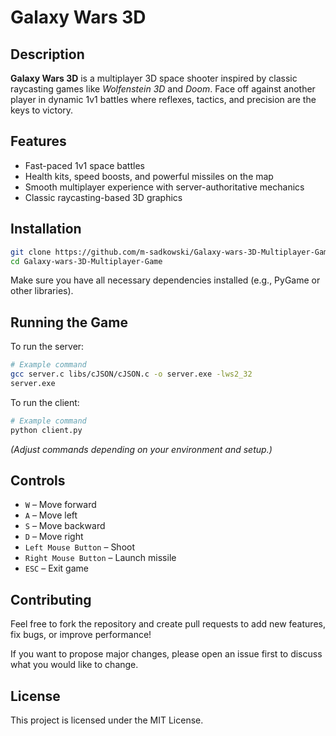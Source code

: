 # Galaxy Wars 3D

## Description

**Galaxy Wars 3D** is a multiplayer 3D space shooter inspired by classic raycasting games like *Wolfenstein 3D* and *Doom*. Face off against another player in dynamic 1v1 battles where reflexes, tactics, and precision are the keys to victory.

## Features

- Fast-paced 1v1 space battles
- Health kits, speed boosts, and powerful missiles on the map
- Smooth multiplayer experience with server-authoritative mechanics
- Classic raycasting-based 3D graphics

## Installation

```bash
git clone https://github.com/m-sadkowski/Galaxy-wars-3D-Multiplayer-Game.git
cd Galaxy-wars-3D-Multiplayer-Game
```

Make sure you have all necessary dependencies installed (e.g., PyGame or other libraries).

## Running the Game

To run the server:

```bash
# Example command
gcc server.c libs/cJSON/cJSON.c -o server.exe -lws2_32
server.exe
```

To run the client:

```bash
# Example command
python client.py
```

*(Adjust commands depending on your environment and setup.)*

## Controls

- `W` – Move forward
- `A` – Move left
- `S` – Move backward
- `D` – Move right
- `Left Mouse Button` – Shoot
- `Right Mouse Button` – Launch missile
- `ESC` – Exit game

## Contributing

Feel free to fork the repository and create pull requests to add new features, fix bugs, or improve performance!

If you want to propose major changes, please open an issue first to discuss what you would like to change.

## License

This project is licensed under the MIT License.

